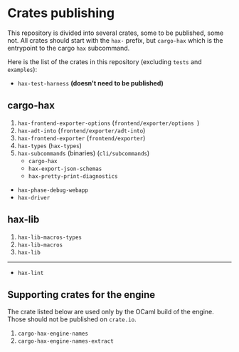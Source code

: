 # Crates publishing

This repository is divided into several crates, some to be published,
some not. All crates should start with the `hax-` prefix, but
`cargo-hax` which is the entrypoint to the cargo `hax` subcommand.

Here is the list of the crates in this repository (excluding `tests`
and `examples`):

- `hax-test-harness` **(doesn't need to be published)**

## cargo-hax

1. `hax-frontend-exporter-options` (`frontend/exporter/options `)
2. `hax-adt-into` (`frontend/exporter/adt-into`)
3. `hax-frontend-exporter` (`frontend/exporter`)
4. `hax-types` (`hax-types`)
5. `hax-subcommands` (binaries) (`cli/subcommands`)
   - `cargo-hax`
   - `hax-export-json-schemas`
   - `hax-pretty-print-diagnostics`

- `hax-phase-debug-webapp`
- `hax-driver`


## hax-lib

1. `hax-lib-macros-types`
2. `hax-lib-macros`
3. `hax-lib`

---

- `hax-lint`

## Supporting crates for the engine
The crate listed below are used only by the OCaml build of the
engine. Those should not be published on `crate.io`.

1. `cargo-hax-engine-names`
2. `cargo-hax-engine-names-extract`
